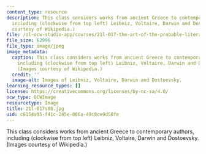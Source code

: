 ```yaml
---
content_type: resource
description: This class considers works from ancient Greece to contemporary authors,
  including (clockwise from top left) Leibniz, Voltaire, Darwin and Dostoevsky. (Images
  courtesy of Wikipedia.)
file: /ol-ocw-studio-app/courses/21l-017-the-art-of-the-probable-literature-and-probability-spring-2008/c6154a05f41c245e086a49c8ce9d58fe_21l-017s08.jpg
file_size: 62996
file_type: image/jpeg
image_metadata:
  caption: This class considers works from ancient Greece to contemporary authors,
    including (clockwise from top left) Leibniz, Voltaire, Darwin and Dostoevsky.
    (Images courtesy of Wikipedia.)
  credit: ''
  image-alt: Images of Leibniz, Voltaire, Darwin and Dostoevsky.
learning_resource_types: []
license: https://creativecommons.org/licenses/by-nc-sa/4.0/
ocw_type: OCWImage
resourcetype: Image
title: 21l-017s08.jpg
uid: c6154a05-f41c-245e-086a-49c8ce9d58fe
---
```

This class considers works from ancient Greece to contemporary authors, including (clockwise from top left) Leibniz, Voltaire, Darwin and Dostoevsky. (Images courtesy of Wikipedia.)